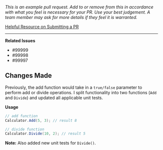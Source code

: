 _This is an example pull request. Add to or remove from this in accordance with what you feel is necessary for your PR. Use your best judgement. A team member may ask for more details if they feel it is warranted._

[Helpful Resource on Submitting a PR](https://graphql-aspnet.github.io/docs/reference/contributing)

----

**Related Issues**
* #99999
* #99998
* #99997

## Changes Made

Previously, the add function would take in a `true/false` parameter to perform add or divide operations. I split functionality into two functions (`Add` and `Divide`) and updated all applicable unit tests.


**Usage**
```csharp
// add function
Calculator.Add(5, 3); // result 8

// divide function
Calculator.Divide(10, 2); // result 5
```

**Note:** Also added new unit tests for `Divide()`.